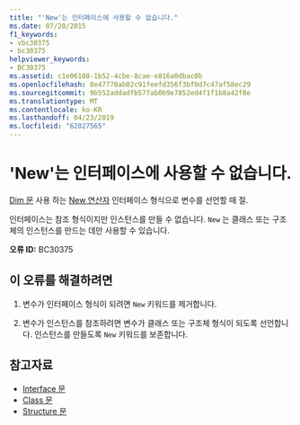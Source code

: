 ```yaml
---
title: "'New'는 인터페이스에 사용할 수 없습니다."
ms.date: 07/20/2015
f1_keywords:
- vbc30375
- bc30375
helpviewer_keywords:
- BC30375
ms.assetid: c1e06108-1b52-4cbe-8cae-e816a0dbac0b
ms.openlocfilehash: 8e47770ab02c91feefd356f3bf0d7c47af58ec29
ms.sourcegitcommit: 9b552addadfb57fab0b9e7852ed4f1f1b8a42f8e
ms.translationtype: MT
ms.contentlocale: ko-KR
ms.lasthandoff: 04/23/2019
ms.locfileid: "62027565"
---
```

# <a name="new-cannot-be-used-on-an-interface"></a>'New'는 인터페이스에 사용할 수 없습니다.
[Dim 문](../../visual-basic/language-reference/statements/dim-statement.md) 사용 하는 [New 연산자](../../visual-basic/language-reference/operators/new-operator.md) 인터페이스 형식으로 변수를 선언할 때 절.  
  
 인터페이스는 참조 형식이지만 인스턴스를 만들 수 없습니다. `New` 는 클래스 또는 구조체의 인스턴스를 만드는 데만 사용할 수 있습니다.  
  
 **오류 ID:** BC30375  
  
## <a name="to-correct-this-error"></a>이 오류를 해결하려면  
  
1. 변수가 인터페이스 형식이 되려면 `New` 키워드를 제거합니다.  
  
2. 변수가 인스턴스를 참조하려면 변수가 클래스 또는 구조체 형식이 되도록 선언합니다. 인스턴스를 만들도록 `New` 키워드를 보존합니다.  
  
## <a name="see-also"></a>참고자료

- [Interface 문](../../visual-basic/language-reference/statements/interface-statement.md)
- [Class 문](../../visual-basic/language-reference/statements/class-statement.md)
- [Structure 문](../../visual-basic/language-reference/statements/structure-statement.md)
